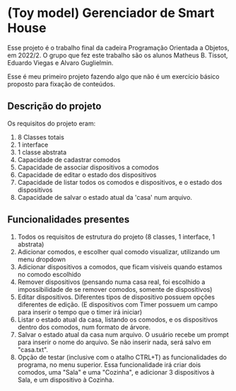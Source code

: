 # (Toy model) Gerenciador de Smart House

Esse projeto é o trabalho final da cadeira Programação Orientada a Objetos, em 2022/2.
O grupo que fez este trabalho são os alunos Matheus B. Tissot, Eduardo Viegas e Alvaro Guglielmin.

Esse é meu primeiro projeto fazendo algo que não é um exercício básico proposto para fixação de conteúdos.

## Descrição do projeto

Os requisitos do projeto eram:
1) 8 Classes totais
2) 1 interface
3) 1 classe abstrata
1) Capacidade de cadastrar comodos
2) Capacidade de associar dispositivos a comodos
3) Capacidade de editar o estado dos dispositivos
4) Capacidade de listar todos os comodos e dispositivos, e o estado dos dispositivos
5) Capacidade de salvar o estado atual da 'casa' num arquivo.

## Funcionalidades presentes
1) Todos os requisitos de estrutura do projeto (8 classes, 1 interface, 1 abstrata)
2) Adicionar comodos, e escolher qual comodo visualizar, utilizando um menu dropdown
3) Adicionar dispositivos a comodos, que ficam visiveis quando estamos no comodo escolhido
4) Remover dispositivos (pensando numa casa real, foi escolhido a impossibilidade de se remover comodos, somente de dispositivos)
5) Editar dispositivos. Diferentes tipos de dispositivo possuem opções diferentes de edição. (E dispositivos com Timer possuem um campo para inserir o tempo que o timer irá iniciar)
6) Listar o estado atual da casa, listando os comodos, e os dispositivos dentro dos comodos, num formato de árvore.
7) Salvar o estado atual da casa num arquivo. O usuário recebe um prompt para inserir o nome do arquivo. Se não inserir nada, será salvo em "casa.txt".
8) Opção de testar (inclusive com o atalho CTRL+T) as funcionalidades do programa, no menu superior. Essa funcionalidade irá criar dois comodos, uma "Sala" e uma "Cozinha", e adicionar 3 dispositivos à Sala, e um dispositivo à Cozinha.